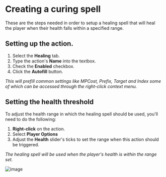 # Creating a curing spell
These are the steps needed in order to setup a healing spell that will heal the player when their health falls within a specified range.

## Setting up the action.
1. Select the **Healing** tab.
2. Type the action's **Name** into the textbox.
4. Check the **Enabled** checkbox.
5. Click the **Autofill** button.

*This will prefill common settings like MPCost, Prefix, Target and Index some of which can be accessed through the right-click context menu.*

## Setting the health threshold
To adjust the health range in which the healing spell should be used, you'll need to do the following:

1. **Right-click** on the action.
2. Select **Player Options**
2. Adjust the **Health** slider's ticks to set the range when this action should be triggered.

*The healing spell will be used when the player's health is within the range set.*

![image](https://cloud.githubusercontent.com/assets/5349608/16570569/bc3812d2-4215-11e6-8727-2663c266a3ec.png)